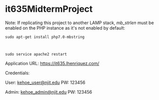 # it635MidtermProject

Note: If replicating this project to another LAMP stack, <i>mb_strlen</i> must be enabled on the PHP instance as it's not enabled by default:

<code>sudo apt-get install php7.0-mbstring

sudo service apache2 restart</code>


Application URL:
https://it635.lhenriquez.com/

Credentials:

User: kehoe_user@njit.edu
PW: 123456

Admin: kehoe_admin@njit.edu
PW: 123456
